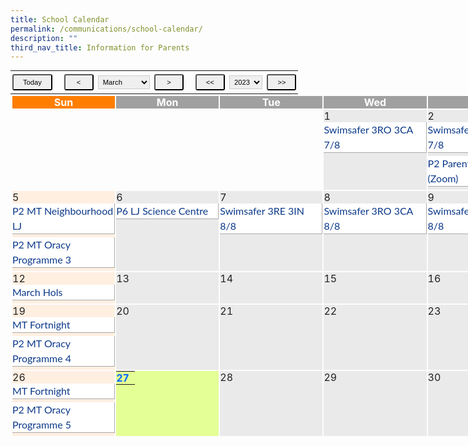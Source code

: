```yaml
---
title: School Calendar
permalink: /communications/school-calendar/
description: ""
third_nav_title: Information for Parents
---
```

<table class="cal_navi" border="0" cellpadding="2" cellspacing="2" style="margin: 0px; outline: 0px; padding: 0px; border-collapse: collapse;"><tbody style="margin: 0px; outline: 0px; padding: 0px;"><tr style="margin: 0px; outline: 0px; padding: 0px;"><td style="margin: 0px; outline: 0px; padding: 0px;"><input name="Button1" type="button" class="small" alt="2023-03-27" value="Today" style="margin: 5px 3px; outline: 0px; padding: 5px 15px; font-size: 11.2px; border-radius: 3px; cursor: pointer; text-align: center;">&nbsp;&nbsp;<span>&nbsp;</span><input name="Button1" type="button" class="small" alt="2023-2" value="&nbsp;<&nbsp;" style="margin: 5px 3px; outline: 0px; padding: 5px 15px; font-size: 11.2px; border-radius: 3px; cursor: pointer; text-align: center;"><span>&nbsp;</span><select class="small" id="sel_month" name="sel_month" style="margin: 0px; outline: 0px; padding: 3px; font-size: 11.2px; border: 1px solid rgb(204, 204, 204);">&nbsp;&nbsp; &nbsp;&nbsp; &nbsp;&nbsp; &nbsp;&nbsp; &nbsp;<option value="1" style="margin: 0px; outline: 0px; padding: 0px;">January</option>&nbsp;&nbsp; &nbsp;&nbsp; &nbsp;&nbsp; &nbsp;&nbsp; &nbsp;<option value="2" style="margin: 0px; outline: 0px; padding: 0px;">February</option>&nbsp;&nbsp; &nbsp;&nbsp; &nbsp;&nbsp; &nbsp;&nbsp; &nbsp;<option value="3" selected="" style="margin: 0px; outline: 0px; padding: 0px;">March</option>&nbsp;&nbsp; &nbsp;&nbsp; &nbsp;&nbsp; &nbsp;&nbsp; &nbsp;<option value="4" style="margin: 0px; outline: 0px; padding: 0px;">April</option>&nbsp;&nbsp; &nbsp;&nbsp; &nbsp;&nbsp; &nbsp;&nbsp; &nbsp;<option value="5" style="margin: 0px; outline: 0px; padding: 0px;">May</option>&nbsp;&nbsp; &nbsp;&nbsp; &nbsp;&nbsp; &nbsp;&nbsp; &nbsp;<option value="6" style="margin: 0px; outline: 0px; padding: 0px;">June</option>&nbsp;&nbsp; &nbsp;&nbsp; &nbsp;&nbsp; &nbsp;&nbsp; &nbsp;<option value="7" style="margin: 0px; outline: 0px; padding: 0px;">July</option>&nbsp;&nbsp; &nbsp;&nbsp; &nbsp;&nbsp; &nbsp;&nbsp; &nbsp;<option value="8" style="margin: 0px; outline: 0px; padding: 0px;">August</option>&nbsp;&nbsp; &nbsp;&nbsp; &nbsp;&nbsp; &nbsp;&nbsp; &nbsp;<option value="9" style="margin: 0px; outline: 0px; padding: 0px;">September</option>&nbsp;&nbsp; &nbsp;&nbsp; &nbsp;&nbsp; &nbsp;&nbsp; &nbsp;<option value="10" style="margin: 0px; outline: 0px; padding: 0px;">October</option>&nbsp;&nbsp; &nbsp;&nbsp; &nbsp;&nbsp; &nbsp;&nbsp; &nbsp;<option value="11" style="margin: 0px; outline: 0px; padding: 0px;">November</option>&nbsp;&nbsp; &nbsp;&nbsp; &nbsp;&nbsp; &nbsp;&nbsp; &nbsp;<option value="12" style="margin: 0px; outline: 0px; padding: 0px;">December</option>&nbsp; &nbsp; &nbsp;&nbsp; &nbsp;&nbsp; &nbsp;</select><span>&nbsp;</span><input name="Button1" type="button" class="small" alt="2023-4" value="&nbsp;>&nbsp;" style="margin: 5px 3px; outline: 0px; padding: 5px 15px; font-size: 11.2px; border-radius: 3px; cursor: pointer; text-align: center;">&nbsp;&nbsp;<span>&nbsp;</span><input name="Button1" class="small" type="button" alt="2022-3" value="<<" style="margin: 5px 3px; outline: 0px; padding: 5px 15px; font-size: 11.2px; border-radius: 3px; cursor: pointer; text-align: center;"><span>&nbsp;</span><select class="small" id="sel_year" name="sel_year" style="margin: 0px; outline: 0px; padding: 3px; font-size: 11.2px; border: 1px solid rgb(204, 204, 204);">&nbsp;&nbsp; &nbsp;&nbsp; &nbsp;&nbsp; &nbsp;&nbsp; &nbsp;<option value="2020" style="margin: 0px; outline: 0px; padding: 0px;">2020</option>&nbsp;&nbsp; &nbsp;&nbsp; &nbsp;&nbsp; &nbsp;&nbsp; &nbsp;<option value="2021" style="margin: 0px; outline: 0px; padding: 0px;">2021</option>&nbsp;&nbsp; &nbsp;&nbsp; &nbsp;&nbsp; &nbsp;&nbsp; &nbsp;<option value="2022" style="margin: 0px; outline: 0px; padding: 0px;">2022</option>&nbsp;&nbsp; &nbsp;&nbsp; &nbsp;&nbsp; &nbsp;&nbsp; &nbsp;<option value="2023" selected="" style="margin: 0px; outline: 0px; padding: 0px;">2023</option>&nbsp;&nbsp; &nbsp;&nbsp; &nbsp;&nbsp; &nbsp;&nbsp; &nbsp;<option value="2024" style="margin: 0px; outline: 0px; padding: 0px;">2024</option>&nbsp;&nbsp; &nbsp;&nbsp; &nbsp;&nbsp; &nbsp;&nbsp; &nbsp;<option value="2025" style="margin: 0px; outline: 0px; padding: 0px;">2025</option>&nbsp;&nbsp; &nbsp;&nbsp; &nbsp;&nbsp; &nbsp;&nbsp; &nbsp;<option value="2026" style="margin: 0px; outline: 0px; padding: 0px;">2026</option>&nbsp; &nbsp; &nbsp;&nbsp; &nbsp;&nbsp; &nbsp;</select><span>&nbsp;</span><input name="Button1" type="button" class="small" alt="2024-3" value=">>" style="margin: 5px 3px; outline: 0px; padding: 5px 15px; font-size: 11.2px; border-radius: 3px; cursor: pointer; text-align: center;"></td><td align="left" style="margin: 0px; outline: 0px; padding: 0px;"></td></tr></tbody></table>

<table class="event main_" width="100%" height="" style="margin: 0px; outline: 0px; padding: 1px; border-collapse: initial; width: 1160px; border: none !important;"><tbody style="margin: 0px; outline: 0px; padding: 0px;"><tr height="20" style="margin: 0px; outline: 0px; padding: 0px;"><td width="14%" align="center" class="cal_holiday_label" style="margin: 0px; outline: 0px; padding: 0px; color: rgb(255, 255, 255); background: rgb(255, 126, 0); font-weight: bold;">Sun</td><td width="14%" align="center" class="cal_weekday_label" style="margin: 0px; outline: 0px; padding: 0px; color: rgb(255, 255, 255); background: rgb(160, 160, 160); font-weight: bold;">Mon</td><td width="14%" align="center" class="cal_weekday_label" style="margin: 0px; outline: 0px; padding: 0px; color: rgb(255, 255, 255); background: rgb(160, 160, 160); font-weight: bold;">Tue</td><td width="14%" align="center" class="cal_weekday_label" style="margin: 0px; outline: 0px; padding: 0px; color: rgb(255, 255, 255); background: rgb(160, 160, 160); font-weight: bold;">Wed</td><td width="14%" align="center" class="cal_weekday_label" style="margin: 0px; outline: 0px; padding: 0px; color: rgb(255, 255, 255); background: rgb(160, 160, 160); font-weight: bold;">Thu</td><td width="14%" align="center" class="cal_weekday_label" style="margin: 0px; outline: 0px; padding: 0px; color: rgb(255, 255, 255); background: rgb(160, 160, 160); font-weight: bold;">Fri</td><td width="14%" align="center" class="cal_holiday_label" style="margin: 0px; outline: 0px; padding: 0px; color: rgb(255, 255, 255); background: rgb(255, 126, 0); font-weight: bold;">Sat</td></tr><tr style="margin: 0px; outline: 0px; padding: 0px;"><td height="50" style="margin: 0px; outline: 0px; padding: 0px; color: rgb(34, 34, 34);">&nbsp;</td><td height="50" style="margin: 0px; outline: 0px; padding: 0px; color: rgb(34, 34, 34);">&nbsp;</td><td height="50" style="margin: 0px; outline: 0px; padding: 0px; color: rgb(34, 34, 34);">&nbsp;</td><td height="50" valign="top" class="cal_weekday" style="margin: 0px; outline: 0px; padding: 0px; background: rgb(234, 234, 234); color: rgb(34, 34, 34);">1&nbsp;<br style="margin: 0px; outline: 0px; padding: 0px;"><div class="cal_pagetree" style="margin: 0px 0px 5px; outline: 0px; padding: 0px; width: 163.141px; background: rgb(255, 255, 255); border-right: 1px solid rgb(170, 170, 170); border-bottom: 1px solid rgb(170, 170, 170); color: rgb(12, 57, 137); line-height: 24px; font-family: Lato, sans-serif; font-size: 16px; font-weight: 400;">Swimsafer 3RO 3CA 7/8</div></td><td height="50" valign="top" class="cal_weekday" style="margin: 0px; outline: 0px; padding: 0px; background: rgb(234, 234, 234); color: rgb(34, 34, 34);">2&nbsp;<br style="margin: 0px; outline: 0px; padding: 0px;"><div class="cal_pagetree" style="margin: 0px 0px 5px; outline: 0px; padding: 0px; width: 163.141px; background: rgb(255, 255, 255); border-right: 1px solid rgb(170, 170, 170); border-bottom: 1px solid rgb(170, 170, 170); color: rgb(12, 57, 137); line-height: 24px; font-family: Lato, sans-serif; font-size: 16px; font-weight: 400;">Swimsafer 3RS 3HA 7/8</div><div class="cal_pagetree" style="margin: 0px 0px 5px; outline: 0px; padding: 0px; width: 163.141px; background: rgb(255, 255, 255); border-right: 1px solid rgb(170, 170, 170); border-bottom: 1px solid rgb(170, 170, 170); color: rgb(12, 57, 137); line-height: 24px; font-family: Lato, sans-serif; font-size: 16px; font-weight: 400;">P2 Parent Engagement (Zoom)</div></td><td height="50" valign="top" class="cal_weekday" style="margin: 0px; outline: 0px; padding: 0px; background: rgb(234, 234, 234); color: rgb(34, 34, 34);">3&nbsp;<br style="margin: 0px; outline: 0px; padding: 0px;"></td><td height="50" valign="top" class="cal_holiday" style="margin: 0px; outline: 0px; padding: 0px; background: rgb(255, 239, 225); color: rgb(34, 34, 34);">4&nbsp;<br style="margin: 0px; outline: 0px; padding: 0px;"></td></tr><tr style="margin: 0px; outline: 0px; padding: 0px;"><td height="50" valign="top" class="cal_holiday" style="margin: 0px; outline: 0px; padding: 0px; background: rgb(255, 239, 225); color: rgb(34, 34, 34);">5&nbsp;<br style="margin: 0px; outline: 0px; padding: 0px;"><div class="cal_pagetree" style="margin: 0px 0px 5px; outline: 0px; padding: 0px; width: 163.141px; background: rgb(255, 255, 255); border-right: 1px solid rgb(170, 170, 170); border-bottom: 1px solid rgb(170, 170, 170); color: rgb(12, 57, 137); line-height: 24px; font-family: Lato, sans-serif; font-size: 16px; font-weight: 400;">P2 MT Neighbourhood LJ</div><div class="cal_pagetree" style="margin: 0px 0px 5px; outline: 0px; padding: 0px; width: 163.141px; background: rgb(255, 255, 255); border-right: 1px solid rgb(170, 170, 170); border-bottom: 1px solid rgb(170, 170, 170); color: rgb(12, 57, 137); line-height: 24px; font-family: Lato, sans-serif; font-size: 16px; font-weight: 400;">P2 MT Oracy Programme 3</div></td><td height="50" valign="top" class="cal_weekday" style="margin: 0px; outline: 0px; padding: 0px; background: rgb(234, 234, 234); color: rgb(34, 34, 34);">6&nbsp;<br style="margin: 0px; outline: 0px; padding: 0px;"><div class="cal_pagetree" style="margin: 0px 0px 5px; outline: 0px; padding: 0px; width: 163.141px; background: rgb(255, 255, 255); border-right: 1px solid rgb(170, 170, 170); border-bottom: 1px solid rgb(170, 170, 170); color: rgb(12, 57, 137); line-height: 24px; font-family: Lato, sans-serif; font-size: 16px; font-weight: 400;">P6 LJ Science Centre</div></td><td height="50" valign="top" class="cal_weekday" style="margin: 0px; outline: 0px; padding: 0px; background: rgb(234, 234, 234); color: rgb(34, 34, 34);">7&nbsp;<br style="margin: 0px; outline: 0px; padding: 0px;"><div class="cal_pagetree" style="margin: 0px 0px 5px; outline: 0px; padding: 0px; width: 163.141px; background: rgb(255, 255, 255); border-right: 1px solid rgb(170, 170, 170); border-bottom: 1px solid rgb(170, 170, 170); color: rgb(12, 57, 137); line-height: 24px; font-family: Lato, sans-serif; font-size: 16px; font-weight: 400;">Swimsafer 3RE 3IN 8/8</div></td><td height="50" valign="top" class="cal_weekday" style="margin: 0px; outline: 0px; padding: 0px; background: rgb(234, 234, 234); color: rgb(34, 34, 34);">8&nbsp;<br style="margin: 0px; outline: 0px; padding: 0px;"><div class="cal_pagetree" style="margin: 0px 0px 5px; outline: 0px; padding: 0px; width: 163.141px; background: rgb(255, 255, 255); border-right: 1px solid rgb(170, 170, 170); border-bottom: 1px solid rgb(170, 170, 170); color: rgb(12, 57, 137); line-height: 24px; font-family: Lato, sans-serif; font-size: 16px; font-weight: 400;">Swimsafer 3RO 3CA 8/8</div></td><td height="50" valign="top" class="cal_weekday" style="margin: 0px; outline: 0px; padding: 0px; background: rgb(234, 234, 234); color: rgb(34, 34, 34);">9&nbsp;<br style="margin: 0px; outline: 0px; padding: 0px;"><div class="cal_pagetree" style="margin: 0px 0px 5px; outline: 0px; padding: 0px; width: 163.141px; background: rgb(255, 255, 255); border-right: 1px solid rgb(170, 170, 170); border-bottom: 1px solid rgb(170, 170, 170); color: rgb(12, 57, 137); line-height: 24px; font-family: Lato, sans-serif; font-size: 16px; font-weight: 400;">Swimsafer 3RS 3HA 8/8</div></td><td height="50" valign="top" class="cal_weekday" style="margin: 0px; outline: 0px; padding: 0px; background: rgb(234, 234, 234); color: rgb(34, 34, 34);">10&nbsp;<br style="margin: 0px; outline: 0px; padding: 0px;"></td><td height="50" valign="top" class="cal_holiday" style="margin: 0px; outline: 0px; padding: 0px; background: rgb(255, 239, 225); color: rgb(34, 34, 34);">11&nbsp;<br style="margin: 0px; outline: 0px; padding: 0px;"></td></tr><tr style="margin: 0px; outline: 0px; padding: 0px;"><td height="50" valign="top" class="cal_holiday" style="margin: 0px; outline: 0px; padding: 0px; background: rgb(255, 239, 225); color: rgb(34, 34, 34);">12&nbsp;<br style="margin: 0px; outline: 0px; padding: 0px;"><div class="cal_pagetree" style="margin: 0px 0px 5px; outline: 0px; padding: 0px; width: 163.141px; background: rgb(255, 255, 255); border-right: 1px solid rgb(170, 170, 170); border-bottom: 1px solid rgb(170, 170, 170); color: rgb(12, 57, 137); line-height: 24px; font-family: Lato, sans-serif; font-size: 16px; font-weight: 400;">March Hols</div></td><td height="50" valign="top" class="cal_weekday" style="margin: 0px; outline: 0px; padding: 0px; background: rgb(234, 234, 234); color: rgb(34, 34, 34);">13&nbsp;<br style="margin: 0px; outline: 0px; padding: 0px;"></td><td height="50" valign="top" class="cal_weekday" style="margin: 0px; outline: 0px; padding: 0px; background: rgb(234, 234, 234); color: rgb(34, 34, 34);">14&nbsp;<br style="margin: 0px; outline: 0px; padding: 0px;"></td><td height="50" valign="top" class="cal_weekday" style="margin: 0px; outline: 0px; padding: 0px; background: rgb(234, 234, 234); color: rgb(34, 34, 34);">15&nbsp;<br style="margin: 0px; outline: 0px; padding: 0px;"></td><td height="50" valign="top" class="cal_weekday" style="margin: 0px; outline: 0px; padding: 0px; background: rgb(234, 234, 234); color: rgb(34, 34, 34);">16&nbsp;<br style="margin: 0px; outline: 0px; padding: 0px;"></td><td height="50" valign="top" class="cal_weekday" style="margin: 0px; outline: 0px; padding: 0px; background: rgb(234, 234, 234); color: rgb(34, 34, 34);">17&nbsp;<br style="margin: 0px; outline: 0px; padding: 0px;"></td><td height="50" valign="top" class="cal_holiday" style="margin: 0px; outline: 0px; padding: 0px; background: rgb(255, 239, 225); color: rgb(34, 34, 34);">18&nbsp;<br style="margin: 0px; outline: 0px; padding: 0px;"></td></tr><tr style="margin: 0px; outline: 0px; padding: 0px;"><td height="50" valign="top" class="cal_holiday" style="margin: 0px; outline: 0px; padding: 0px; background: rgb(255, 239, 225); color: rgb(34, 34, 34);">19&nbsp;<br style="margin: 0px; outline: 0px; padding: 0px;"><div class="cal_pagetree" style="margin: 0px 0px 5px; outline: 0px; padding: 0px; width: 163.141px; background: rgb(255, 255, 255); border-right: 1px solid rgb(170, 170, 170); border-bottom: 1px solid rgb(170, 170, 170); color: rgb(12, 57, 137); line-height: 24px; font-family: Lato, sans-serif; font-size: 16px; font-weight: 400;">MT Fortnight</div><div class="cal_pagetree" style="margin: 0px 0px 5px; outline: 0px; padding: 0px; width: 163.141px; background: rgb(255, 255, 255); border-right: 1px solid rgb(170, 170, 170); border-bottom: 1px solid rgb(170, 170, 170); color: rgb(12, 57, 137); line-height: 24px; font-family: Lato, sans-serif; font-size: 16px; font-weight: 400;">P2 MT Oracy Programme 4</div></td><td height="50" valign="top" class="cal_weekday" style="margin: 0px; outline: 0px; padding: 0px; background: rgb(234, 234, 234); color: rgb(34, 34, 34);">20&nbsp;<br style="margin: 0px; outline: 0px; padding: 0px;"></td><td height="50" valign="top" class="cal_weekday" style="margin: 0px; outline: 0px; padding: 0px; background: rgb(234, 234, 234); color: rgb(34, 34, 34);">21&nbsp;<br style="margin: 0px; outline: 0px; padding: 0px;"></td><td height="50" valign="top" class="cal_weekday" style="margin: 0px; outline: 0px; padding: 0px; background: rgb(234, 234, 234); color: rgb(34, 34, 34);">22&nbsp;<br style="margin: 0px; outline: 0px; padding: 0px;"></td><td height="50" valign="top" class="cal_weekday" style="margin: 0px; outline: 0px; padding: 0px; background: rgb(234, 234, 234); color: rgb(34, 34, 34);">23&nbsp;<br style="margin: 0px; outline: 0px; padding: 0px;"></td><td height="50" valign="top" class="cal_weekday" style="margin: 0px; outline: 0px; padding: 0px; background: rgb(234, 234, 234); color: rgb(34, 34, 34);">24&nbsp;<br style="margin: 0px; outline: 0px; padding: 0px;"><div class="cal_pagetree" style="margin: 0px 0px 5px; outline: 0px; padding: 0px; width: 163.141px; background: rgb(255, 255, 255); border-right: 1px solid rgb(170, 170, 170); border-bottom: 1px solid rgb(170, 170, 170); color: rgb(12, 57, 137); line-height: 24px; font-family: Lato, sans-serif; font-size: 16px; font-weight: 400;">P1 MT Oracy Programme</div></td><td height="50" valign="top" class="cal_holiday" style="margin: 0px; outline: 0px; padding: 0px; background: rgb(255, 239, 225); color: rgb(34, 34, 34);">25&nbsp;<br style="margin: 0px; outline: 0px; padding: 0px;"><div class="cal_pagetree" style="margin: 0px 0px 5px; outline: 0px; padding: 0px; width: 163.156px; background: rgb(255, 255, 255); border-right: 1px solid rgb(170, 170, 170); border-bottom: 1px solid rgb(170, 170, 170); color: rgb(12, 57, 137); line-height: 24px; font-family: Lato, sans-serif; font-size: 16px; font-weight: 400;">Earth Hour 2023</div></td></tr><tr style="margin: 0px; outline: 0px; padding: 0px;"><td height="50" valign="top" class="cal_holiday" style="margin: 0px; outline: 0px; padding: 0px; background: rgb(255, 239, 225); color: rgb(34, 34, 34);">26&nbsp;<br style="margin: 0px; outline: 0px; padding: 0px;"><div class="cal_pagetree" style="margin: 0px 0px 5px; outline: 0px; padding: 0px; width: 163.141px; background: rgb(255, 255, 255); border-right: 1px solid rgb(170, 170, 170); border-bottom: 1px solid rgb(170, 170, 170); color: rgb(12, 57, 137); line-height: 24px; font-family: Lato, sans-serif; font-size: 16px; font-weight: 400;">MT Fortnight</div><div class="cal_pagetree" style="margin: 0px 0px 5px; outline: 0px; padding: 0px; width: 163.141px; background: rgb(255, 255, 255); border-right: 1px solid rgb(170, 170, 170); border-bottom: 1px solid rgb(170, 170, 170); color: rgb(12, 57, 137); line-height: 24px; font-family: Lato, sans-serif; font-size: 16px; font-weight: 400;">P2 MT Oracy Programme 5</div></td><td height="50" valign="top" class="cal_weekday_today" style="margin: 0px; outline: 0px; padding: 0px; background: rgb(228, 255, 149); color: rgb(34, 34, 34);"><table width="100%" border="0" cellspacing="0" cellpadding="0" style="margin: 0px; outline: 0px; padding: 0px; border-collapse: collapse;"><tbody style="margin: 0px; outline: 0px; padding: 0px;"><tr style="margin: 0px; outline: 0px; padding: 0px;"><td width="30" nowrap="" style="margin: 0px; outline: 0px; padding: 0px; color: rgb(34, 34, 34);"><b style="margin: 0px; outline: 0px; padding: 0px;"><font color="#0066FF" style="margin: 0px; outline: 0px; padding: 0px;">27</font></b>&nbsp;</td></tr></tbody></table></td><td height="50" valign="top" class="cal_weekday" style="margin: 0px; outline: 0px; padding: 0px; background: rgb(234, 234, 234); color: rgb(34, 34, 34);">28&nbsp;<br style="margin: 0px; outline: 0px; padding: 0px;"></td><td height="50" valign="top" class="cal_weekday" style="margin: 0px; outline: 0px; padding: 0px; background: rgb(234, 234, 234); color: rgb(34, 34, 34);">29&nbsp;<br style="margin: 0px; outline: 0px; padding: 0px;"></td><td height="50" valign="top" class="cal_weekday" style="margin: 0px; outline: 0px; padding: 0px; background: rgb(234, 234, 234); color: rgb(34, 34, 34);">30&nbsp;<br style="margin: 0px; outline: 0px; padding: 0px;"></td><td height="50" valign="top" class="cal_weekday" style="margin: 0px; outline: 0px; padding: 0px; background: rgb(234, 234, 234); color: rgb(34, 34, 34);">31&nbsp;<br style="margin: 0px; outline: 0px; padding: 0px;"><div class="cal_pagetree" style="margin: 0px 0px 5px; outline: 0px; padding: 0px; width: 163.141px; background: rgb(255, 255, 255); border-right: 1px solid rgb(170, 170, 170); border-bottom: 1px solid rgb(170, 170, 170); color: rgb(12, 57, 137); line-height: 24px; font-family: Lato, sans-serif; font-size: 16px; font-weight: 400;">IFD</div></td><td height="50" style="margin: 0px; outline: 0px; padding: 0px; color: rgb(34, 34, 34);">&nbsp;</td></tr></tbody></table>